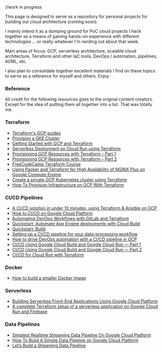 //work in progress

This page is designed to serve as a repository for personal projects for building out cloud architecture (coming soon). 

I mainly intend it as a dumping ground for PoC cloud projects I hack together as a means of gaining hands-on experience with different technologies ... or really whatever I'm nerding out about that week.

Main areas of focus: GCP, serverless architecture, scalable cloud architecture, Terraform and other IaC tools, DevOps / automation, pipelines, AI/ML, etc.

I also plan to consolidate together excellent materials I find on these topics to serve as a reference for myself and others. Enjoy. 

<h3>Reference</h3>
All credit for the following resources goes to the original content creators. Except for the idea of putting them all together into a list. That was totally me.

<h3>Terraform</h3>
<ul>
<li><a href="https://registry.terraform.io/providers/hashicorp/google/latest/docs/guides/getting_started">Terraform's GCP guides</a></li>
<li><a href="https://learn.hashicorp.com/tutorials/terraform/gke?in=terraform/kubernetes&utm_source=WEBSITE&utm_medium=WEB_IO&utm_offer=ARTICLE_PAGE&utm_content=DOCS&_ga=2.21839547.1050692856.1625141971-426645162.1624742136">Provision a GKE Cluster</a></li>
<li><a href="https://www.youtube.com/watch?v=2xaZQHhNO04&ab_channel=BenFoster">Getting Started with GCP and Terraform<a/></li>
<li><a href="https://medium.com/google-cloud/deploying-docker-images-to-cloud-run-using-terraform-ee8ae4ecb72e">Serverless Deployment on Cloud Run using Terraform</a></li>
<li><a href="https://iamondemand.com/blog/provisioning-gcp-resources-with-terraform-part-1/">Provisioning GCP Resources with Terraform – Part 1</a></li>
<li><a href="https://iamondemand.com/blog/provisioning-gcp-resources-with-terraform-part-2/">Provisioning GCP Resources with Terraform – Part 2</a></li>
<li><a href="https://www.youtube.com/watch?v=SLB_c_ayRMo&t=2086s&ab_channel=freeCodeCamp.org">FreeCodeCamp Terraform Course</a></li>
<li><a href="https://www.nginx.com/blog/using-packer-and-terraform-for-high-availability-of-nginx-plus-on-google-cloud-engine/">Using Packer and Terraform for High Availability of NGINX Plus on Google Compute Engine</a></li>
<li><a href="https://orlando-thoeny.medium.com/create-a-private-gcp-kubernetes-cluster-using-terraform-1a830dd802a8">Create a private GCP Kubernetes cluster using Terraform</a></li>
<li><a href="https://medium.com/bb-tutorials-and-thoughts/how-to-provision-infrastructure-on-gcp-with-terraform-6e2825909ff2">How To Provision Infrastructure on GCP With Terraform</a></li>
</ul>

<h3>CI/CD Pipelines</h3>
<ul>
<li><a href="https://medium.com/google-cloud/a-ci-cd-solution-in-under-10-minutes-featuring-terraform-ansible-and-drone-ci-on-gcp-16bba497c655">A CI/CD solution in under 10 minutes, using Terraform & Ansible on GCP</a></li>
<li><a href="https://medium.com/swlh/how-to-ci-cd-on-google-cloud-platform-1e631cded335">How to CI/CD on Google Cloud Platform</a></li>
<li><a href="https://iamvigneshc.medium.com/automating-devops-workflows-with-gitlab-and-terraform-6113400fa5c6">Automating DevOps Workflows with GitLab and Terraform</a></li>
<li><a href="https://cloud.google.com/source-repositories/docs/quickstart-triggering-builds-with-source-repositories">Quickstart: Automate App Engine deployments with Cloud Build</a></li>
<li><a href="https://cloud.google.com/build/docs/quickstart-build">Quickstart: Build</a></li>
<li><a href="https://cloud.google.com/architecture/cicd-pipeline-for-data-processing">Setting up a CI/CD pipeline for your data-processing workflow</a></li>
<li><a href="https://www.teksystems.com/en/insights/article/drive-devops-automation-with-ci-cd-pipeline-in-gcp">How to drive DevOps automation with a CI/CD pipeline in GCP</a></li>
<li><a href="https://dzone.com/articles/cicd-using-google-cloud-build-and-google-cloud-run">CI/CD Using Google Cloud Build and Google Cloud Run — Part 1</a></li>
<li><a href="https://dzone.com/articles/cicd-using-google-cloud-build-and-google-cloud-run-1">CI/CD Using Google Cloud Build and Google Cloud Run — Part 2</a></li>
<li><a href="https://faun.pub/ci-cd-for-cloud-run-with-terraform-f0a359d7f052">CI/CD for Cloud Run with Terraform</a></li>
</ul>

<h3>Docker</h3>
<ul>
<li><a href="https://medium.com/@gdiener/how-to-build-a-smaller-docker-image-76779e18d48a">How to build a smaller Docker image</a></li>
</ul>

<h3>Serverless</h3>
<ul>
<li><a href="https://www.smashingmagazine.com/2020/11/serverless-frontend-applications-google-cloud-platform/">Building Serverless Front-End Applications Using Google Cloud Platform</a></li>
<li><a href="https://threedots.tech/post/complete-setup-of-serverless-application/">A complete Terraform setup of a serverless application on Google Cloud Run and Firebase</a></li>
</ul>

<h3>Data Pipelines</h3>
<ul>
<li><a href="https://medium.com/analytics-vidhya/simplest-realtime-streaming-data-pipeline-on-gcp-a57cd07adfc1">Simplest Realtime Streaming Data Pipeline On Google Cloud Platform</a></li>
<li><a href="https://www.toolbox.com/tech/cloud/articles/how-to-build-a-simple-data-pipeline-on-google-cloud-platform/">How To Build A Simple Data Pipeline on Google Cloud Platform</a></li>
<li><a href="https://towardsdatascience.com/lets-build-a-streaming-data-pipeline-e873d671fc57">Let’s Build a Streaming Data Pipeline</a></li>
</ul>

<!---
 <ul>
<li><a href="link">name</a></li>
</ul>

<li><a href="link">name</a></li>
<li><a href="link">name</a></li>
<li><a href="link">name</a></li>
<li><a href="link">name</a></li>
<li><a href="link">name</a></li>
<li><a href="link">name</a><li>




<a href=""></a>
///
